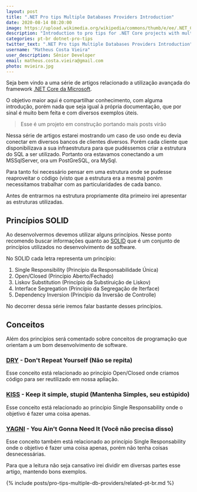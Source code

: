 ```yaml
---
layout: post
title: ".NET Pro tips Multiple Databases Providers Introduction"
date: 2020-08-14 08:20:00
image: https://upload.wikimedia.org/wikipedia/commons/thumb/e/ee/.NET_Core_Logo.svg/1200px-.NET_Core_Logo.svg.png
description: "Introduction to pro tips for .NET Core projects with multiple database providers"
categories: pt-br dotnet-pro-tips
twitter_text: ".NET Pro tips Multiple Databases Providers Introduction"
username: "Matheus Costa Vieira"
user_description: Sênior Developer
email: matheus.costa.vieira@gmail.com
photo: mvieira.jpg
---
```


Seja bem vindo a uma série de artigos relacionado a utilização avançada do framework [.NET Core da Microsoft](https://docs.microsoft.com/pt-br/dotnet/core/).

O objetivo maior aqui é compartilhar conhecimento, com alguma introdução, porém nada que seja igual à própria documentação, que por sinal é muito bem feita e com diversos exemplos úteis.

> Esse é um projeto em construção portando mais posts virão

Nessa série de artigos estarei mostrando um caso de uso onde eu devia conectar em diversos bancos de clientes diversos. Porém cada cliente que disponibilizava a sua infraestrutura para que pudéssemos criar a estrutura do SQL a ser utilizado. Portanto ora estavamos conectando a um MSSqlServer, ora um PostGreSQL, ora MySql.

Para tanto foi necessário pensar em uma estrutura onde se pudesse reaproveitar o código (visto que a estrutura era a mesma) porém necessitamos trabalhar com as particularidades de cada banco.

Antes de entrarmos na estrutura propriamente dita primeiro irei apresentar as estruturas utilizadas.

## Princípios SOLID

Ao desenvolvermos devemos utilizar alguns princípios. Nesse ponto recomendo buscar informações quanto ao [SOLID](https://www.baeldung.com/solid-principles) que é um conjunto de princípios utilizados no desenvolvimento de software.

No SOLID cada letra representa um princípio:

1. Single Responsibility (Princípio da Responsabilidade Única)
2. Open/Closed (Princípio Aberto/Fechado)
3. Liskov Substitution (Princípio da Substiruição de Liskov)
4. Interface Segregation (Princípio da Segregação de Iterface)
5. Dependency Inversion (Princípio da Inversão de Controlle)

No decorrer dessa série iremos falar bastante desses princípios.

## Conceitos

Além dos princípios será comentado sobre conceitos de programação que orientam a um bom desenvolvimento de software.

### [DRY](https://pt.wikipedia.org/wiki/Don%27t_repeat_yourself) - Don't Repeat Yourself (Não se repita)

Esse conceito está relacionado ao princípio Open/Closed onde criamos código para ser reutilizado em nossa apliação.

### [KISS](https://pt.wikipedia.org/wiki/Princ%C3%ADpio_KISS) - Keep it simple, stupid (Mantenha Simples, seu estúpido)

Esse conceito está relacionado ao princípio Single Responsability onde o objetivo é fazer uma coisa apenas.

### [YAGNI](https://pt.wikipedia.org/wiki/Princ%C3%ADpio_KISS) - You Ain't Gonna Need It (Você não precisa disso)

Esse conceito também está relacionado ao princípio Single Responsability onde o objetivo é fazer uma coisa apenas, porém não tenha coisas desnecessárias.

Para que a leitura não seja cansativo irei dividir em diversas partes esse artigo, mantendo bons exemplos.

{% include posts/pro-tips-multiple-db-providers/related-pt-br.md %}